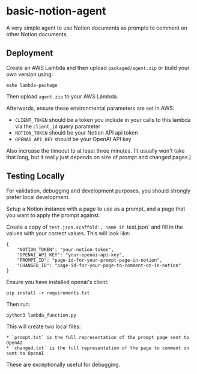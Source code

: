 # basic-notion-agent
A very simple agent to use Notion documents as prompts to comment on other Notion documents.


## Deployment

Create an AWS Lambda and then upload `packaged/agent.zip` or
build your own version using:

    make lambda-package

Then upload `agent.zip` to your AWS Lambda.

Afterwards, ensure these environmental parameters are set in AWS:

* `CLIENT_TOKEN` should be a token you include in your calls to this lambda via
    the `client_id` query parameter
* `NOTION_TOKEN` should be your Notion API api token
* `OPENAI_API_KEY` should be your OpenAI API key

Also increase the timeout to at least three minutes.
(It usually won't take that long, but it really just depends
on size of prompt and changed pages.)


## Testing Locally

For validation, debugging and development purposes, you should
strongly prefer local development.

Setup a Notion instance with a page to use as a prompt,
and a page that you want to apply the prompt against.

Create a copy of
`test.json.scaffold', name it `test.json`
and fill in the values with your correct values.
This will look like:

    {
        "NOTION_TOKEN": "your-notion-token",
        "OPENAI_API_KEY": "your-openai-api-key",
        "PROMPT_ID": "page-id-for-your-prompt-page-in-notion",
        "CHANGED_ID": "page-id-for-your-page-to-comment-on-in-notion"
    }

Ensure you have installed openai's client:

    pip install -r requirements.txt


Then run:

    python3 lambda_function.py

This will create two local files:

    * `prompt.txt` is the full representation of the prompt page sent to OpenAI
    * `changed.txt` is the full representation of the page to comment on sent to OpenAI

These are exceptionally useful for debugging.

